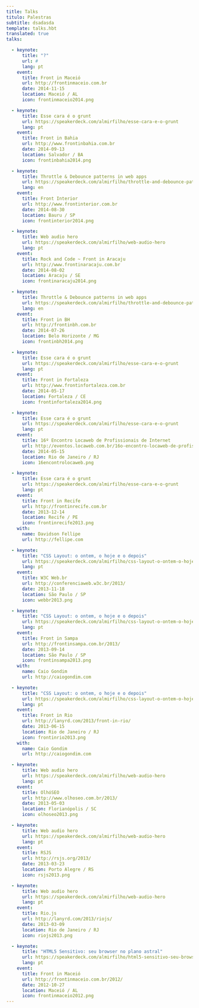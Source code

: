 ```yaml
---
title: Talks
titulo: Palestras
subtitle: dsadasda
template: talks.hbt
translated: true
talks:

  - keynote:
      title: "?"
      url: #
      lang: pt
    event:
      title: Front in Maceió
      url: http://frontinmaceio.com.br
      date: 2014-11-15
      location: Maceió / AL
      icon: frontinmaceio2014.png

  - keynote:
      title: Esse cara é o grunt
      url: https://speakerdeck.com/almirfilho/esse-cara-e-o-grunt
      lang: pt
    event:
      title: Front in Bahia
      url: http://www.frontinbahia.com.br
      date: 2014-09-13
      location: Salvador / BA
      icon: frontinbahia2014.png

  - keynote:
      title: Throttle & Debounce patterns in web apps
      url: https://speakerdeck.com/almirfilho/throttle-and-debounce-patterns-in-web-apps
      lang: en
    event:
      title: Front Interior
      url: http://www.frontinterior.com.br
      date: 2014-08-30
      location: Bauru / SP
      icon: frontinterior2014.png

  - keynote:
      title: Web audio hero
      url: https://speakerdeck.com/almirfilho/web-audio-hero
      lang: pt
    event:
      title: Rock and Code ~ Front in Aracaju
      url: http://www.frontinaracaju.com.br
      date: 2014-08-02
      location: Aracaju / SE
      icon: frontinaracaju2014.png

  - keynote:
      title: Throttle & Debounce patterns in web apps
      url: https://speakerdeck.com/almirfilho/throttle-and-debounce-patterns-in-web-apps
      lang: en
    event:
      title: Front in BH
      url: http://frontinbh.com.br
      date: 2014-07-26
      location: Belo Horizonte / MG
      icon: frontinbh2014.png

  - keynote:
      title: Esse cara é o grunt
      url: https://speakerdeck.com/almirfilho/esse-cara-e-o-grunt
      lang: pt
    event:
      title: Front in Fortaleza
      url: http://www.frontinfortaleza.com.br
      date: 2014-05-17
      location: Fortaleza / CE
      icon: frontinfortaleza2014.png

  - keynote:
      title: Esse cara é o grunt
      url: https://speakerdeck.com/almirfilho/esse-cara-e-o-grunt
      lang: pt
    event:
      title: 16º Encontro Locaweb de Profissionais de Internet
      url: http://eventos.locaweb.com.br/16o-encontro-locaweb-de-profissionais-de-internet-rio-de-janeiro/
      date: 2014-05-15
      location: Rio de Janeiro / RJ
      icon: 16encontrolocaweb.png

  - keynote:
      title: Esse cara é o grunt
      url: https://speakerdeck.com/almirfilho/esse-cara-e-o-grunt
      lang: pt
    event:
      title: Front in Recife
      url: http://frontinrecife.com.br
      date: 2013-12-14
      location: Recife / PE
      icon: frontinrecife2013.png
    with:
      name: Davidson Fellipe
      url: http://fellipe.com

  - keynote:
      title: "CSS Layout: o ontem, o hoje e o depois"
      url: https://speakerdeck.com/almirfilho/css-layout-o-ontem-o-hoje-e-o-depois
      lang: pt
    event:
      title: W3C Web.br
      url: http://conferenciaweb.w3c.br/2013/
      date: 2013-11-18
      location: São Paulo / SP
      icon: webbr2013.png

  - keynote:
      title: "CSS Layout: o ontem, o hoje e o depois"
      url: https://speakerdeck.com/almirfilho/css-layout-o-ontem-o-hoje-e-o-depois
      lang: pt
    event:
      title: Front in Sampa
      url: http://frontinsampa.com.br/2013/
      date: 2013-09-14
      location: São Paulo / SP
      icon: frontinsampa2013.png
    with:
      name: Caio Gondim
      url: http://caiogondim.com

  - keynote:
      title: "CSS Layout: o ontem, o hoje e o depois"
      url: https://speakerdeck.com/almirfilho/css-layout-o-ontem-o-hoje-e-o-depois
      lang: pt
    event:
      title: Front in Rio
      url: http://lanyrd.com/2013/front-in-rio/
      date: 2013-06-15
      location: Rio de Janeiro / RJ
      icon: frontinrio2013.png
    with:
      name: Caio Gondim
      url: http://caiogondim.com

  - keynote:
      title: Web audio hero
      url: https://speakerdeck.com/almirfilho/web-audio-hero
      lang: pt
    event:
      title: OlhóSEO
      url: http://www.olhoseo.com.br/2013/
      date: 2013-05-03
      location: Florianópolis / SC
      icon: olhoseo2013.png

  - keynote:
      title: Web audio hero
      url: https://speakerdeck.com/almirfilho/web-audio-hero
      lang: pt
    event:
      title: RSJS
      url: http://rsjs.org/2013/
      date: 2013-03-23
      location: Porto Alegre / RS
      icon: rsjs2013.png

  - keynote:
      title: Web audio hero
      url: https://speakerdeck.com/almirfilho/web-audio-hero
      lang: pt
    event:
      title: Rio.js
      url: http://lanyrd.com/2013/riojs/
      date: 2013-03-09
      location: Rio de Janeiro / RJ
      icon: riojs2013.png

  - keynote:
      title: "HTML5 Sensitivo: seu browser no plano astral"
      url: https://speakerdeck.com/almirfilho/html5-sensitivo-seu-browser-no-plano-astral
      lang: pt
    event:
      title: Front in Maceió
      url: http://frontinmaceio.com.br/2012/
      date: 2012-10-27
      location: Maceió / AL
      icon: frontinmaceio2012.png
---
```


